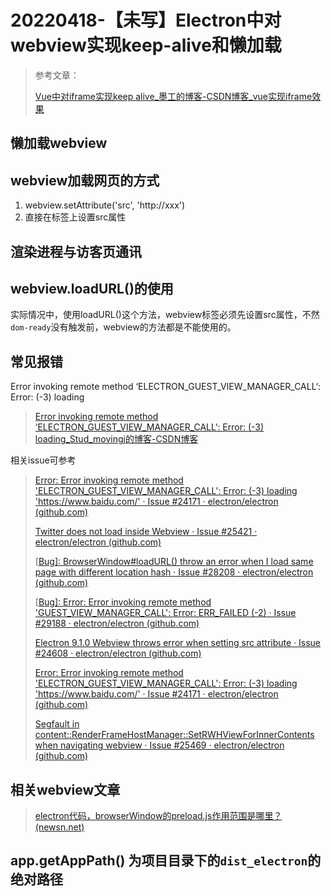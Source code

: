 # 20220418-【未写】Electron中对webview实现keep-alive和懒加载

> 参考文章：
>
> [Vue中对iframe实现keep alive_墨工的博客-CSDN博客_vue实现iframe效果](https://blog.csdn.net/u012831062/article/details/103972070)

## 懒加载webview



## webview加载网页的方式

1. webview.setAttribute('src', 'http://xxx')
2. 直接在标签上设置src属性

## 渲染进程与访客页通讯



## webview.loadURL()的使用

实际情况中，使用loadURL()这个方法，webview标签必须先设置src属性，不然`dom-ready`没有触发前，webview的方法都是不能使用的。

## 常见报错



Error invoking remote method ‘ELECTRON_GUEST_VIEW_MANAGER_CALL‘: Error: (-3) loading

> [Error invoking remote method ‘ELECTRON_GUEST_VIEW_MANAGER_CALL‘: Error: (-3) loading_Stud_movingj的博客-CSDN博客](https://blog.csdn.net/SDFGS54DGF5S4/article/details/115339899)

相关issue可参考

> [Error: Error invoking remote method 'ELECTRON_GUEST_VIEW_MANAGER_CALL': Error: (-3) loading 'https://www.baidu.com/' · Issue #24171 · electron/electron (github.com)](https://github.com/electron/electron/issues/24171)
>
> [Twitter does not load inside Webview · Issue #25421 · electron/electron (github.com)](https://github.com/electron/electron/issues/25421)
>
> [[Bug\]: BrowserWindow#loadURL() throw an error when I load same page with different location hash · Issue #28208 · electron/electron (github.com)](https://github.com/electron/electron/issues/28208)
>
> [[Bug\]: Error: Error invoking remote method 'GUEST_VIEW_MANAGER_CALL': Error: ERR_FAILED (-2) · Issue #29188 · electron/electron (github.com)](https://github.com/electron/electron/issues/29188)
>
> [Electron 9.1.0 Webview throws error when setting src attribute · Issue #24608 · electron/electron (github.com)](https://github.com/electron/electron/issues/24608)
>
> [Error: Error invoking remote method 'ELECTRON_GUEST_VIEW_MANAGER_CALL': Error: (-3) loading 'https://www.baidu.com/' · Issue #24171 · electron/electron (github.com)](https://github.com/electron/electron/issues/24171)
>
> [Segfault in content::RenderFrameHostManager::SetRWHViewForInnerContents when navigating webview · Issue #25469 · electron/electron (github.com)](https://github.com/electron/electron/issues/25469)
>
> 



## 相关webview文章

> [electron代码，browserWindow的preload.js作用范围是哪里？ (newsn.net)](https://newsn.net/say/electron-browserwindow-preloadjs.html#electron@12开始的注意事项)
>
> 



## app.getAppPath() 为项目目录下的`dist_electron`的绝对路径